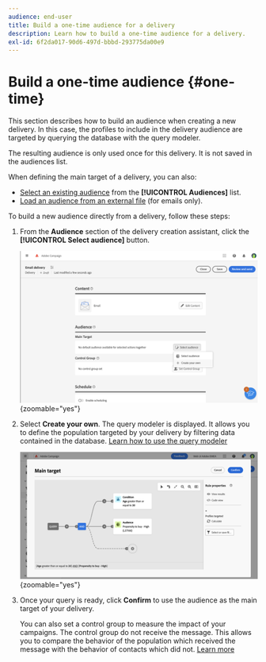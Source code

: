 ```yaml
---
audience: end-user
title: Build a one-time audience for a delivery
description: Learn how to build a one-time audience for a delivery.
exl-id: 6f2da017-90d6-497d-bbbd-293775da00e9
---
```

# Build a one-time audience {#one-time}

This section describes how to build an audience when creating a new delivery. In this case, the profiles to include in the delivery audience are targeted by querying the database with the query modeler.

The resulting audience is only used once for this delivery. It is not saved in the audiences list.

When defining the main target of a delivery, you can also:

* [Select an existing audience](add-audience.md) from the **[!UICONTROL Audiences]** list.
* [Load an audience from an external file](file-audience.md) (for emails only).

To build a new audience directly from a delivery, follow these steps: 

1. From the **Audience** section of the delivery creation assistant, click the **[!UICONTROL Select audience]** button.

    ![](assets/segment-builder0.png){zoomable="yes"}

1. Select **Create your own**. The query modeler is displayed. It allows you to define the population targeted by your delivery by filtering data contained in the database. [Learn how to use the query modeler](../query/query-modeler-overview.md)

    ![](assets/query-modeler.png){zoomable="yes"}

1. Once your query is ready, click **Confirm** to use the audience as the main target of your delivery.

   You can also set a control group to measure the impact of your campaigns. The control group do not receive the message. This allows you to compare the behavior of the population which received the message with the behavior of contacts which did not. [Learn more](control-group.md)
